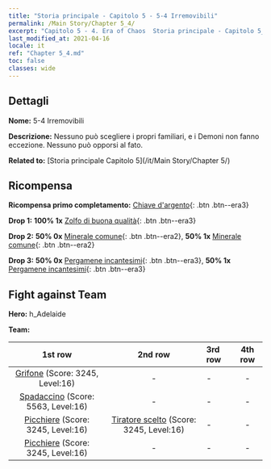 ```yaml
---
title: "Storia principale - Capitolo 5 - 5-4 Irremovibili"
permalink: /Main Story/Chapter 5_4/
excerpt: "Capitolo 5 - 4. Era of Chaos  Storia principale - Capitolo 5_4. 5-4 Irremovibili"
last_modified_at: 2021-04-16
locale: it
ref: "Chapter 5_4.md"
toc: false
classes: wide
---
```


## Dettagli

 **Nome:** 5-4 Irremovibili

 **Descrizione:** Nessuno può scegliere i propri familiari, e i Demoni non fanno eccezione. Nessuno può opporsi al fato.

 **Related to:** [Storia principale Capitolo 5](/it/Main Story/Chapter 5/)

## Ricompensa

 **Ricompensa primo completamento:** [Chiave d'argento](/it/Items/con_693/){: .btn .btn--era3}

 **Drop 1:** **100% 1x** [Zolfo di buona qualità](/it/Items/mat_15/){: .btn .btn--era3}

 **Drop 2:** **50% 0x** [Minerale comune](/it/Items/mat_6/){: .btn .btn--era2}, **50% 1x** [Minerale comune](/it/Items/mat_6/){: .btn .btn--era2}

 **Drop 3:** **50% 0x** [Pergamene incantesimi](/it/Items/con_694/){: .btn .btn--era3}, **50% 1x** [Pergamene incantesimi](/it/Items/con_694/){: .btn .btn--era3}


## Fight against Team
 **Hero:** h_Adelaide

 **Team:**


  | 1st row | 2nd row | 3rd row | 4th row |
  |:----:|:----:|:----|:----:|
  | [Grifone](/it/units/Griffin/) (Score: 3245, Level:16)  | - | - | - |
  | [Spadaccino](/it/units/Swordsman/) (Score: 5563, Level:16)  | - | - | - |
  | [Picchiere](/it/units/Pikeman/) (Score: 3245, Level:16)  | [Tiratore scelto](/it/units/Marksman/) (Score: 3245, Level:16)  | - | - |
  | [Picchiere](/it/units/Pikeman/) (Score: 3245, Level:16)  | - | - | - |


